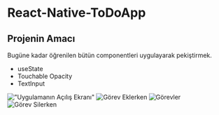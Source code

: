 # React-Native-ToDoApp
## Projenin Amacı
Bugüne kadar öğrenilen bütün componentleri uygulayarak pekiştirmek.
* useState
* Touchable Opacity
* TextInput

!["Uygulamanın Açılış Ekranı"](https://i.hizliresim.com/au2rc4o.png)
![Görev Eklerken](https://i.hizliresim.com/bmpkukq.png)
![Görevler](https://i.hizliresim.com/7ob9qst.png)
![Görev Silerken](https://i.hizliresim.com/1hqvg6i.png)
